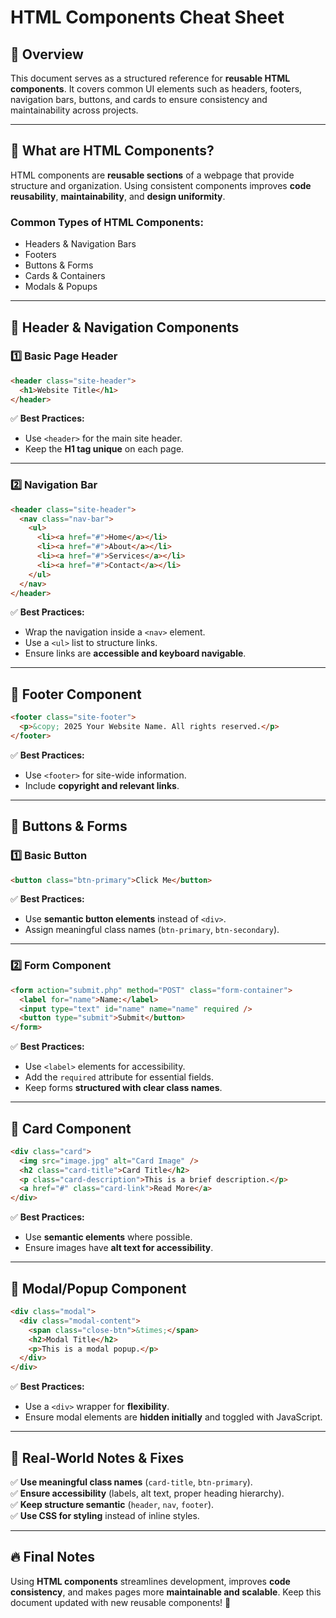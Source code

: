 # HTML Components Cheat Sheet

## 📌 Overview

This document serves as a structured reference for **reusable HTML components**. It covers common UI elements such as headers, footers, navigation bars, buttons, and cards to ensure consistency and maintainability across projects.

---

## 🎯 **What are HTML Components?**

HTML components are **reusable sections** of a webpage that provide structure and organization. Using consistent components improves **code reusability**, **maintainability**, and **design uniformity**.

### **Common Types of HTML Components:**

- Headers & Navigation Bars
- Footers
- Buttons & Forms
- Cards & Containers
- Modals & Popups

---

## 📌 **Header & Navigation Components**

### **1️⃣ Basic Page Header**

```html
<header class="site-header">
  <h1>Website Title</h1>
</header>
```

✅ **Best Practices:**

- Use `<header>` for the main site header.
- Keep the **H1 tag unique** on each page.

---

### **2️⃣ Navigation Bar**

```html
<header class="site-header">
  <nav class="nav-bar">
    <ul>
      <li><a href="#">Home</a></li>
      <li><a href="#">About</a></li>
      <li><a href="#">Services</a></li>
      <li><a href="#">Contact</a></li>
    </ul>
  </nav>
</header>
```

✅ **Best Practices:**

- Wrap the navigation inside a `<nav>` element.
- Use a `<ul>` list to structure links.
- Ensure links are **accessible and keyboard navigable**.

---

## 📌 **Footer Component**

```html
<footer class="site-footer">
  <p>&copy; 2025 Your Website Name. All rights reserved.</p>
</footer>
```

✅ **Best Practices:**

- Use `<footer>` for site-wide information.
- Include **copyright and relevant links**.

---

## 📌 **Buttons & Forms**

### **1️⃣ Basic Button**

```html
<button class="btn-primary">Click Me</button>
```

✅ **Best Practices:**

- Use **semantic button elements** instead of `<div>`.
- Assign meaningful class names (`btn-primary`, `btn-secondary`).

---

### **2️⃣ Form Component**

```html
<form action="submit.php" method="POST" class="form-container">
  <label for="name">Name:</label>
  <input type="text" id="name" name="name" required />
  <button type="submit">Submit</button>
</form>
```

✅ **Best Practices:**

- Use `<label>` elements for accessibility.
- Add the `required` attribute for essential fields.
- Keep forms **structured with clear class names**.

---

## 📌 **Card Component**

```html
<div class="card">
  <img src="image.jpg" alt="Card Image" />
  <h2 class="card-title">Card Title</h2>
  <p class="card-description">This is a brief description.</p>
  <a href="#" class="card-link">Read More</a>
</div>
```

✅ **Best Practices:**

- Use **semantic elements** where possible.
- Ensure images have **alt text for accessibility**.

---

## 📌 **Modal/Popup Component**

```html
<div class="modal">
  <div class="modal-content">
    <span class="close-btn">&times;</span>
    <h2>Modal Title</h2>
    <p>This is a modal popup.</p>
  </div>
</div>
```

✅ **Best Practices:**

- Use a `<div>` wrapper for **flexibility**.
- Ensure modal elements are **hidden initially** and toggled with JavaScript.

---

## 📌 **Real-World Notes & Fixes**

✅ **Use meaningful class names** (`card-title`, `btn-primary`).  
✅ **Ensure accessibility** (labels, alt text, proper heading hierarchy).  
✅ **Keep structure semantic** (`header`, `nav`, `footer`).  
✅ **Use CSS for styling** instead of inline styles.

---

## 🔥 **Final Notes**

Using **HTML components** streamlines development, improves **code consistency**, and makes pages more **maintainable and scalable**. Keep this document updated with new reusable components! 🚀
